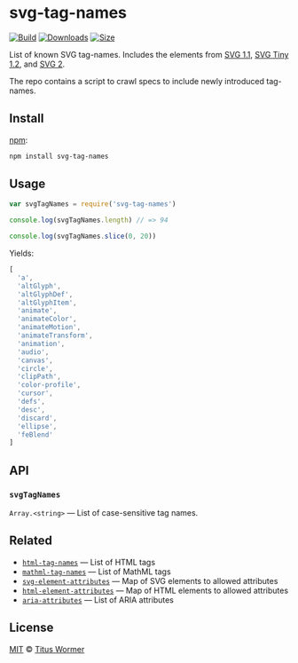 # svg-tag-names

[![Build][build-badge]][build]
[![Downloads][downloads-badge]][downloads]
[![Size][size-badge]][size]

List of known SVG tag-names.
Includes the elements from [SVG 1.1][svg11], [SVG Tiny 1.2][svgtiny12], and
[SVG 2][svg2].

The repo contains a script to crawl specs to include newly introduced
tag-names.

## Install

[npm][]:

```sh
npm install svg-tag-names
```

## Usage

```js
var svgTagNames = require('svg-tag-names')

console.log(svgTagNames.length) // => 94

console.log(svgTagNames.slice(0, 20))
```

Yields:

```js
[
  'a',
  'altGlyph',
  'altGlyphDef',
  'altGlyphItem',
  'animate',
  'animateColor',
  'animateMotion',
  'animateTransform',
  'animation',
  'audio',
  'canvas',
  'circle',
  'clipPath',
  'color-profile',
  'cursor',
  'defs',
  'desc',
  'discard',
  'ellipse',
  'feBlend'
]
```

## API

### `svgTagNames`

`Array.<string>` — List of case-sensitive tag names.

## Related

*   [`html-tag-names`](https://github.com/wooorm/html-tag-names)
    — List of HTML tags
*   [`mathml-tag-names`](https://github.com/wooorm/mathml-tag-names)
    — List of MathML tags
*   [`svg-element-attributes`](https://github.com/wooorm/svg-element-attributes)
    — Map of SVG elements to allowed attributes
*   [`html-element-attributes`](https://github.com/wooorm/html-element-attributes)
    — Map of HTML elements to allowed attributes
*   [`aria-attributes`](https://github.com/wooorm/aria-attributes)
    — List of ARIA attributes

## License

[MIT][license] © [Titus Wormer][author]

<!-- Definition -->

[build-badge]: https://img.shields.io/travis/wooorm/svg-tag-names.svg

[build]: https://travis-ci.org/wooorm/svg-tag-names

[downloads-badge]: https://img.shields.io/npm/dm/svg-tag-names.svg

[downloads]: https://www.npmjs.com/package/svg-tag-names

[size-badge]: https://img.shields.io/bundlephobia/minzip/svg-tag-names.svg

[size]: https://bundlephobia.com/result?p=svg-tag-names

[npm]: https://docs.npmjs.com/cli/install

[license]: license

[author]: https://wooorm.com

[svg11]: https://www.w3.org/TR/SVG11/eltindex.html

[svgtiny12]: https://www.w3.org/TR/SVGTiny12/elementTable.html

[svg2]: https://www.w3.org/TR/SVG2/eltindex.html
